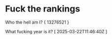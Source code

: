 # Fuck the rankings

Who the hell am I?
{ 13276521 }

What fucking year is it?
[ 2025-03-22T11:46:40Z ]
